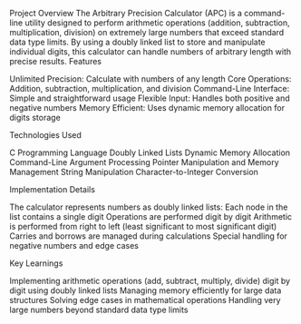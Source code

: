 Project Overview
The Arbitrary Precision Calculator (APC) is a command-line utility designed to perform arithmetic operations (addition, subtraction, multiplication, division) on extremely large numbers that exceed standard data type limits. By using a doubly linked list to store and manipulate individual digits, this calculator can handle numbers of arbitrary length with precise results.
Features

Unlimited Precision: Calculate with numbers of any length
Core Operations: Addition, subtraction, multiplication, and division
Command-Line Interface: Simple and straightforward usage
Flexible Input: Handles both positive and negative numbers
Memory Efficient: Uses dynamic memory allocation for digits storage

Technologies Used

C Programming Language
Doubly Linked Lists
Dynamic Memory Allocation
Command-Line Argument Processing
Pointer Manipulation and Memory Management
String Manipulation
Character-to-Integer Conversion

Implementation Details

The calculator represents numbers as doubly linked lists:
Each node in the list contains a single digit
Operations are performed digit by digit
Arithmetic is performed from right to left (least significant to most significant digit)
Carries and borrows are managed during calculations
Special handling for negative numbers and edge cases

Key Learnings

Implementing arithmetic operations (add, subtract, multiply, divide) digit by digit using doubly linked lists
Managing memory efficiently for large data structures
Solving edge cases in mathematical operations
Handling very large numbers beyond standard data type limits
